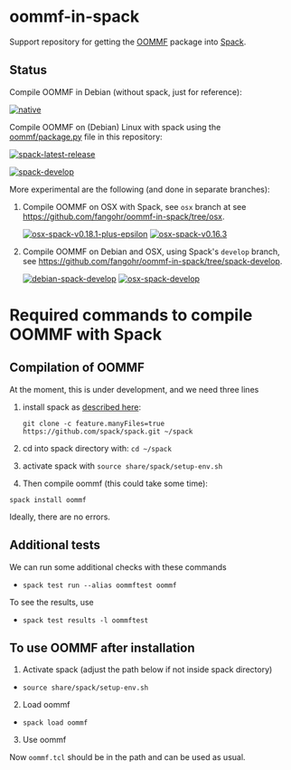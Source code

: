 # oommf-in-spack

Support repository for getting the [OOMMF](https://math.nist.gov/oommf/) package into [Spack](http://spack.readthedocs.io).

## Status

Compile OOMMF in Debian (without spack, just for reference):

[![native](https://github.com/fangohr/oommf-in-spack/actions/workflows/native.yml/badge.svg)](https://github.com/fangohr/oommf-in-spack/actions/workflows/native.yml)

Compile OOMMF on (Debian) Linux with spack using the [oommf/package.py](oommf/package.py) file in this repository:

[![spack-latest-release](https://github.com/fangohr/oommf-in-spack/actions/workflows/spack-latest-release.yml/badge.svg)](https://github.com/fangohr/oommf-in-spack/actions/workflows/spack-latest-release.yml)

[![spack-develop](https://github.com/fangohr/oommf-in-spack/actions/workflows/spack-develop.yml/badge.svg)](https://github.com/fangohr/oommf-in-spack/actions/workflows/spack-develop.yml)


More experimental are the following (and done in separate branches):

1. Compile OOMMF on OSX with Spack, see `osx` branch at see https://github.com/fangohr/oommf-in-spack/tree/osx.

   [![osx-spack-v0.18.1-plus-epsilon](https://github.com/fangohr/oommf-in-spack/actions/workflows/osx-spack-v0.18.1.yml/badge.svg?branch=osx)](https://github.com/fangohr/oommf-in-spack/actions/workflows/osx-spack-v0.18.1.yml)
   [![osx-spack-v0.16.3](https://github.com/fangohr/oommf-in-spack/actions/workflows/osx-spack-v0.16.3.yml/badge.svg?branch=osx)](https://github.com/fangohr/oommf-in-spack/actions/workflows/osx-spack-v0.16.3.yml)

2. Compile OOMMF on Debian and OSX, using Spack's `develop` branch, see https://github.com/fangohr/oommf-in-spack/tree/spack-develop.

   [![debian-spack-develop](https://github.com/fangohr/oommf-in-spack/actions/workflows/debian-spack-develop.yml/badge.svg?branch=spack-develop)](https://github.com/fangohr/oommf-in-spack/actions/workflows/debian-spack-develop.yml)
   [![osx-spack-develop](https://github.com/fangohr/oommf-in-spack/actions/workflows/osx-spack-develop.yml/badge.svg?branch=spack-develop)](https://github.com/fangohr/oommf-in-spack/actions/workflows/osx-spack-develop.yml)


# Required commands to compile OOMMF with Spack

## Compilation of OOMMF

At the moment, this is under development, and we need three lines

1. install spack as [described here](https://spack.readthedocs.io/en/latest/getting_started.html#installation):

   `git clone -c feature.manyFiles=true https://github.com/spack/spack.git ~/spack`
   
2. cd into spack directory with: `cd ~/spack`

3. activate spack with `source share/spack/setup-env.sh`

4. Then compile oommf (this could take some time):

  `spack install oommf`

Ideally, there are no errors.

## Additional tests

We can run some additional checks with these commands

- `spack test run --alias oommftest oommf`

To see the results, use
- `spack test results -l oommftest`

## To use OOMMF after installation

1. Activate spack (adjust the path below if not inside spack directory)

- `source share/spack/setup-env.sh`

2. Load oommf

- `spack load oommf`

3. Use oommf

Now `oommf.tcl` should be in the path and can be used as usual.





